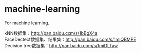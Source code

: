 # machine-learning
For machine learning.

kNN数据集：http://pan.baidu.com/s/1bBgX4a  
FaceDectect数据集、结果集：http://pan.baidu.com/s/1miQBMPE  
Decision tree数据集：http://pan.baidu.com/s/1miDLTaw
